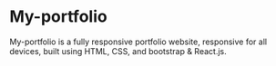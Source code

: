 # My-portfolio

My-portfolio is a fully responsive  portfolio website, responsive for all devices, built using HTML, CSS, and bootstrap & React.js.

